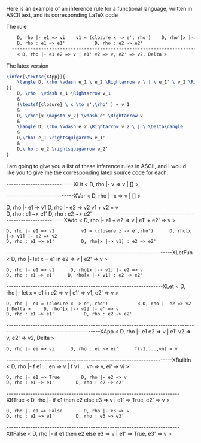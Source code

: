 Here is an example of an inference rule for a functional language, written in ASCII text, and its corresponding LaTeX code

The rule
```txt
    D, rho |- e1 => vi    v1 = (closure x -> e', rho')    D, rho'[x |-> v2] |- e' => v    < D, rho |- e2 => v2 | Delta >
    D, rho : e1 ~> e1'           D, rho : e2 ~> e2'
  ---------------------------------------------------------------------------------------------------------------------XApp
    < D, rho |- e1 e2 => v | e1' v2 => v, e2' => v2, Delta >
```

The latex version
```latex
\infer[\textsc{XApp}]{
	\langle D, \rho \vdash e_1 \ e_2 \Rightarrow v \ | \ e_1' \ v_2 \Rightarrow v, e_2' \Rightarrow v_2, \Delta\rangle
}{
	D, \rho  \vdash e_1 \Rightarrow v_1
	&
	(\textsf{closure} \ x \to e',\rho' ) = v_1
	&
	D, \rho'[x \mapsto v_2] \vdash e' \Rightarrow v
	&
	\langle D, \rho \vdash e_2 \Rightarrow v_2 \ | \ \Delta\rangle
	&
	D,\rho: e_1 \rightsquigarrow e_1'
	&
	D,\rho : e_2 \rightsquigarrow e_2' 
}
```

I am going to give you a list of these inference rules in ASCII, and I would like you to give me the corresponding latex source code for each. 












  ----------------------------XLit
    < D, rho |- v => v | [] >



  ----------------------------XVar
    < D, rho |- x => v | [] >



   D, rho |- e1 => v1       D, rho |- e2 => v2       v1 + v2 = v     
   D, rho : e1 ~> e1'     D, rho : e2 ~> e2'
  ------------------------------------------------------------------XAdd
    < D, rho |- e1 + e2 => v | e1' + e2' => v >



    D, rho |- e1 => v1          v1 = (closure z -> e',rho')      D, rho[x |-> v1] |- e2 => v2
    D, rho : e1 ~> e1'          D, rho[x |-> v1] : e2 ~> e2'
  ---------------------------------------------------------------------XLetFun
    < D, rho |- let x = e1 in e2 => v | e2' => v >



    D, rho |- e1 => v1      D, rho[x |-> v1] |- e2 => v     
    D, rho : e1 ~> e1'     D, rho[x |-> v1] : e2 ~> e2'
  -----------------------------------------------------------------XLet
    < D, rho |- let x = e1 in e2 => v | e1' => v1, e2' => v >



    D, rho |- e1 = (closure x -> e', rho')           < D, rho |- e2 => v2 | Delta >     D, rho'[x |-> v2] |- e' => v
    D, rho : e1 ~> e1'           D, rho : e2 ~> e2'
  ---------------------------------------------------------------------------------------------------------------------XApp
    < D, rho |- e1 e2 => v | e1' v2 => v, e2' => v2, Delta >



    D, rho |- ei => vi      D, rho : ei ~> ei'      f(v1,...,vn) = v
  ---------------------------------------------------------------------XBuiltin
    < D, rho |- f e1 ... en => v | f v1 ... vn => v, ei' => vi >



    D, rho |- e1 => True        D, rho |- e2 => v
    D, rho : e1 ~> e1'        D, rho : e2 ~> e2'
  ------------------------------------------------------------------------XIfTrue
    < D, rho |- if e1 then e2 else e3 => v | e1' => True, e2' => v >



    D, rho |- e1 => False        D, rho |- e3 => v
    D, rho : e1 ~> e1'        D, rho : e3 ~> e3'
  ------------------------------------------------------------------------XIfFalse
    < D, rho |- if e1 then e2 else e3 => v | e1' => True, e3' => v >

